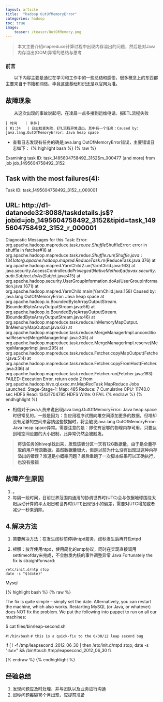 ```yaml
---
layout: article
title:  "hadoop OutOfMemoryError"
categories: hadoop
toc: true
image:
    teaser: /teaser/OutOfMemory.png
---
```


> 本文主要介绍mapreduce计算过程中出现内存溢出的问题，然后是对Java内存溢出(OOM)异常的总结与思考

### 前言
&emsp;&emsp;以下内容主要是通过在学习和工作中的一些总结和感悟，很多概念上的东西都主要来自于书籍和网络，毕竟这些基础知识还是以官网为准。
## 故障现象
&emsp;&emsp;从这次出现的事故说起吧，在凌晨一点多接到运维电话。报ETL流程失败


    | 时间    | 事件| 
    | 01:34   | 日志检查失败，ETL流程异常退出，其中有一个任务：Caused by: java.lang.OutOfMemoryError: Java heap space


* 查看日志发现有任务的确是java.lang.OutOfMemoryError错误，主要错误日志如下：
{% highlight bash %}
{% raw %}

 Examining task ID: task_1495604758492_3152$m_000477 (and more) from job job_1495604758492_3152

 Task with the most failures(4):
 -----
 Task ID:
   task_1495604758492_3152_r_000001

 URL:
   http://d1-datanode32:8088/taskdetails.js$?jobid=job_1495604758492_3152&tipid=task_1495604758492_3152_r_000001
 -----
 Diagnostic Messages for this Task:
 Error: org.apache.hadoop.mapreduce.task.re$uce.Shuffle$ShuffleError: error in shuffle in fetcher#16
   at org.apache.hadoop.mapreduce.task.redu$e.Shuffle.run(Shuffle.java:134)
   at org.apache.hadoop.mapred.ReduceTask.r$n(ReduceTask.java:376)
   at org.apache.hadoop.mapred.YarnChild$2.$un(YarnChild.java:163)
   at java.security.AccessController.doPriv$leged(Native Method)
   at javax.security.auth.Subject.doAs(Subj$ct.java:415)
   at org.apache.hadoop.security.UserGroupInformation.doAs(UserGroupInformation.java:1671)
   at org.apache.hadoop.mapred.YarnChild.main(YarnChild.java:158)
 Caused by: java.lang.OutOfMemoryError: Java heap space
   at org.apache.hadoop.io.BoundedByteArrayOutputStream.<init>(BoundedByteArrayOutputStream.java:56)
   at org.apache.hadoop.io.BoundedByteArrayOutputStream.<init>(BoundedByteArrayOutputStream.java:46)
   at org.apache.hadoop.mapreduce.task.reduce.InMemoryMapOutput.<init>(InMemoryMapOutput.java:63)
   at org.apache.hadoop.mapreduce.task.reduce.MergeManagerImpl.unconditionalReserve(MergeManagerImpl.java:305)
   at org.apache.hadoop.mapreduce.task.reduce.MergeManagerImpl.reserve(MergeManagerImpl.java:295)
   at org.apache.hadoop.mapreduce.task.reduce.Fetcher.copyMapOutput(Fetcher.java:514)
   at org.apache.hadoop.mapreduce.task.reduce.Fetcher.copyFromHost(Fetcher.java:336)
   at org.apache.hadoop.mapreduce.task.reduce.Fetcher.run(Fetcher.java:193)
 FAILED: Execution Error, return code 2 from org.apache.hadoop.hive.ql.exec.mr.MapRedTask
 MapReduce Jobs Launched:
 Stage-Stage-1: Map: 485  Reduce: 7   Cumulative CPU: 11740.0 sec   HDFS Read: 13431704785 HDFS Write: 0 FAIL
{% endraw %}
{% endhighlight %}

* 相信对于java人员来说出现java.lang.OutOfMemoryError: Java heap space时很常见的。一般是因为：当应用程序试图向堆空间添加更多的数据，但堆却没有足够的空间来容纳这些数据时，将会触发java.lang.OutOfMemoryError: Java heap space异常。需要注意的是：即使有足够的物理内存可用，只要达到堆空间设置的大小限制，此异常仍然会被触发。
> __将该任务的hiveql找出来，发现该表分区一天有12G数据量，由于是全量存取的用户登录数据。虽然数据量很大，但是以前为什么没有出现过这种内存溢出的错误？难道是小概率问题？最后重跑了一次脚本结果可以正确执行，也没有报错__

## 故障产生原因
1. 。 
2. 每隔一段时间，目前世界范围内通用的协调世界时(UTC)会与依据地球围绕太阳运动计算的平太阳日和世界时(UT1)出现很小的偏差，需要对UTC增加或者减少一秒来消除。

## 4.解决方法
1. 简要解决方法：在发生闰秒前停掉ntpd服务，闰秒发生后再开启ntpd

2. 根解：放弃使用ntpd，使用简化的sntp协议，同时在实现直接调用settimeofday来完成，不会触发内核的事件调整异常
 Java Fortunately the fix is straightforward:

```
/etc/init.d/ntp stop
date -s "$(date)"
```

 Mysql

{% highlight bash %}
{% raw %}

The fix is quite simple – simply set the date. Alternatively, you can restart the machine, which also works. Restarting MySQL (or Java, or whatever) does NOT fix the problem. We put the following into puppet to run on all our machines:

$ cat files/bin/leap-second.sh

`#!/bin/bash`
`# this is a quick-fix to the 6/30/12 leap second bug`

if [ ! -f /tmp/leapsecond_2012_06_30 ]
then
/etc/init.d/ntpd stop; date -s "`date`" && /bin/touch /tmp/leapsecond_2012_06_30
fi

{% endraw %}
{% endhighlight %}

## 经验总结
1. 发现问题应及时处理，并与团队以及业务进行沟通
2.  闰秒问题每隔18个月出现，应提前准备